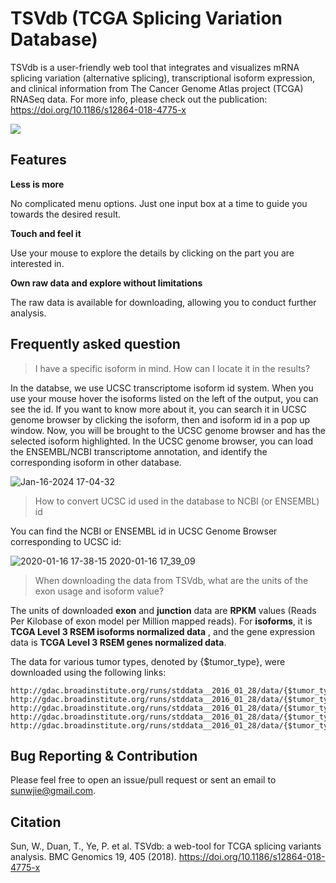 # TSVdb (TCGA Splicing Variation Database)

TSVdb is a user-friendly web tool that integrates and visualizes mRNA splicing variation (alternative splicing), transcriptional isoform expression, and clinical information from The Cancer Genome Atlas project (TCGA) RNASeq data. For more info, please check out the publication: https://doi.org/10.1186/s12864-018-4775-x

![](https://raw.githubusercontent.com/wenjie1991/TSVdb/master/amination.gif)

## Features

**Less is more**

No complicated menu options. Just one input box at a time to guide you towards the desired result.

**Touch and feel it**

Use your mouse to explore the details by clicking on the part you are interested in.

**Own raw data and explore without limitations**

The raw data is available for downloading, allowing you to conduct further analysis.

## Frequently asked question

> I have a specific isoform in mind. How can I locate it in the results?</summary>
    
In the databse, we use UCSC transcriptome isoform id system. 
When you use your mouse hover the isoforms listed on the left of the output, you can see the id.
If you want to know more about it, you can search it in UCSC genome browser by clicking the isoform, then and isoform id in a pop up window.
Now, you will be brought to the UCSC genome browser and has the selected isoform highlighted.
In the UCSC genome browser, you can load the ENSEMBL/NCBI transcriptome annotation, and identify the corresponding isoform in other database. 
    
![Jan-16-2024 17-04-32](https://github.com/wenjie1991/TSVdb/assets/6602710/944f799e-47cc-4cdb-859f-71d72d22768d)

> How to convert UCSC id used in the database to NCBI (or ENSEMBL) id

You can find the NCBI or ENSEMBL id in UCSC Genome Browser corresponding to UCSC id:

![2020-01-16 17-38-15 2020-01-16 17_39_09](https://user-images.githubusercontent.com/6602710/72544195-2de5d980-3887-11ea-986b-46066f47af76.gif)

> When downloading the data from TSVdb, what are the units of the exon usage and isoform value?

The units of downloaded **exon** and **junction** data are **RPKM** values (Reads Per Kilobase of exon model per Million mapped reads).
For **isoforms**, it is **TCGA Level 3 RSEM isoforms normalized data** , and the gene expression data is **TCGA Level 3 RSEM genes normalized data**.

The data for various tumor types, denoted by {$tumor_type}, were downloaded using the following links:
```
http://gdac.broadinstitute.org/runs/stddata__2016_01_28/data/{$tumor_type}/20160128/gdac.broadinstitute.org_{$tumor_type}.Merge_rnaseqv2__illuminahiseq_rnaseqv2__unc_edu__Level_3__RSEM_genes_normalized__data.Level_3.2016012800.0.0.tar.gz
http://gdac.broadinstitute.org/runs/stddata__2016_01_28/data/{$tumor_type}/20160128/gdac.broadinstitute.org_{$tumor_type}.Merge_rnaseqv2__illuminahiseq_rnaseqv2__unc_edu__Level_3__RSEM_isoforms_normalized__data.Level_3.2016012800.0.0.tar.gz
http://gdac.broadinstitute.org/runs/stddata__2016_01_28/data/{$tumor_type}/20160128/gdac.broadinstitute.org_{$tumor_type}.Merge_rnaseqv2__illuminahiseq_rnaseqv2__unc_edu__Level_3__exon_quantification__data.Level_3.2016012800.0.0.tar.gz
http://gdac.broadinstitute.org/runs/stddata__2016_01_28/data/{$tumor_type}/20160128/gdac.broadinstitute.org_{$tumor_type}.Merge_rnaseqv2__illuminahiseq_rnaseqv2__unc_edu__Level_3__junction_quantification__data.Level_3.2016012800.0.0.tar.gz
http://gdac.broadinstitute.org/runs/stddata__2016_01_28/data/{$tumor_type}/20160128/gdac.broadinstitute.org_{$tumor_type}.Merge_Clinical.Level_1.2016012800.0.0.tar.gz"
```

## Bug Reporting & Contribution
Please feel free to open an issue/pull request or sent an email to sunwjie@gmail.com.

## Citation
Sun, W., Duan, T., Ye, P. et al. TSVdb: a web-tool for TCGA splicing variants analysis. BMC Genomics 19, 405 (2018). https://doi.org/10.1186/s12864-018-4775-x

